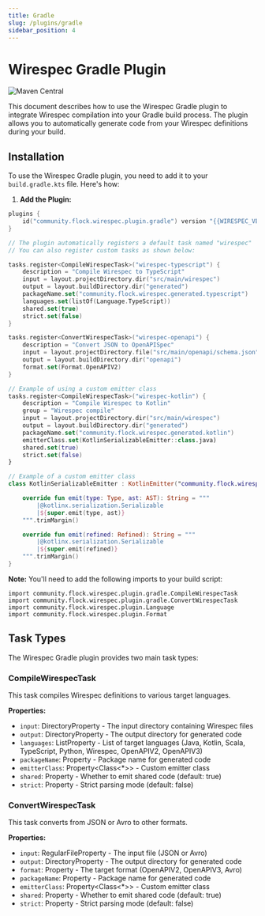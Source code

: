 ```yaml
---
title: Gradle
slug: /plugins/gradle
sidebar_position: 4
---
```


# Wirespec Gradle Plugin

![Maven Central](https://img.shields.io/maven-central/v/community.flock.wirespec.plugin.maven/wirespec-maven-plugin)

This document describes how to use the Wirespec Gradle plugin to integrate Wirespec compilation into your Gradle build process. The plugin allows you to automatically generate code from your Wirespec definitions during your build.

## Installation

To use the Wirespec Gradle plugin, you need to add it to your `build.gradle.kts` file. Here's how:

1. **Add the Plugin:**

```kts
plugins {
    id("community.flock.wirespec.plugin.gradle") version "{{WIRESPEC_VERSION}}"
}

// The plugin automatically registers a default task named "wirespec"
// You can also register custom tasks as shown below:

tasks.register<CompileWirespecTask>("wirespec-typescript") {
    description = "Compile Wirespec to TypeScript"
    input = layout.projectDirectory.dir("src/main/wirespec")
    output = layout.buildDirectory.dir("generated")
    packageName.set("community.flock.wirespec.generated.typescript")
    languages.set(listOf(Language.TypeScript))
    shared.set(true)
    strict.set(false)
}

tasks.register<ConvertWirespecTask>("wirespec-openapi") {
    description = "Convert JSON to OpenAPISpec"
    input = layout.projectDirectory.file("src/main/openapi/schema.json")
    output = layout.buildDirectory.dir("openapi")
    format.set(Format.OpenAPIV2)
}

// Example of using a custom emitter class
tasks.register<CompileWirespecTask>("wirespec-kotlin") {
    description = "Compile Wirespec to Kotlin"
    group = "Wirespec compile"
    input = layout.projectDirectory.dir("src/main/wirespec")
    output = layout.buildDirectory.dir("generated")
    packageName.set("community.flock.wirespec.generated.kotlin")
    emitterClass.set(KotlinSerializableEmitter::class.java)
    shared.set(true)
    strict.set(false)
}

// Example of a custom emitter class
class KotlinSerializableEmitter : KotlinEmitter("community.flock.wirespec.generated.kotlin", noLogger) {

    override fun emit(type: Type, ast: AST): String = """
        |@kotlinx.serialization.Serializable
        |${super.emit(type, ast)}
    """.trimMargin()

    override fun emit(refined: Refined): String = """
        |@kotlinx.serialization.Serializable
        |${super.emit(refined)}
    """.trimMargin()
}
```

**Note:** You'll need to add the following imports to your build script:
```
import community.flock.wirespec.plugin.gradle.CompileWirespecTask
import community.flock.wirespec.plugin.gradle.ConvertWirespecTask
import community.flock.wirespec.plugin.Language
import community.flock.wirespec.plugin.Format
```

## Task Types

The Wirespec Gradle plugin provides two main task types:

### CompileWirespecTask

This task compiles Wirespec definitions to various target languages.

**Properties:**
- `input`: DirectoryProperty - The input directory containing Wirespec files
- `output`: DirectoryProperty - The output directory for generated code
- `languages`: ListProperty<Language> - List of target languages (Java, Kotlin, Scala, TypeScript, Python, Wirespec, OpenAPIV2, OpenAPIV3)
- `packageName`: Property<String> - Package name for generated code
- `emitterClass`: Property<Class<*>> - Custom emitter class
- `shared`: Property<Boolean> - Whether to emit shared code (default: true)
- `strict`: Property<Boolean> - Strict parsing mode (default: false)

### ConvertWirespecTask

This task converts from JSON or Avro to other formats.

**Properties:**
- `input`: RegularFileProperty - The input file (JSON or Avro)
- `output`: DirectoryProperty - The output directory for generated code
- `format`: Property<Format> - The target format (OpenAPIV2, OpenAPIV3, Avro)
- `packageName`: Property<String> - Package name for generated code
- `emitterClass`: Property<Class<*>> - Custom emitter class
- `shared`: Property<Boolean> - Whether to emit shared code (default: true)
- `strict`: Property<Boolean> - Strict parsing mode (default: false)
